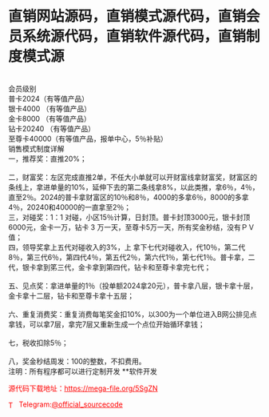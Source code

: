 # 直销网站源码，直销模式源代码，直销会员系统源代码，直销软件源代码，直销制度模式源

<br>会员级别<br>普卡2024（有等值产品）<br>银卡4000 （有等值产品）<br>金卡8000 （有等值产品）<br>钻卡20240 （有等值产品）<br>至尊卡40000（有等值产品，报单中心，5％补贴）<br>销售模式制度详解<br>一，推荐奖：直推20%；<br> <br>二，财富奖：左区完成直推2单，不任大小单就可以开财富线拿财富奖，财富区的条线上，拿进单量的10%，延伸下去的第二条线拿8%，以此类推，拿6％，4％，直至2％。2024的普卡拿财富区的10％和8％，4000的多拿6％，8000的多拿4％，20240和40000的一直拿至2％；                                                             <br>三，对碰奖：1：1 对碰，小区15％计算，日封顶。普卡封顶3000元，银卡封顶6000元，金卡一万，钻卡 3 万一天，至尊卡5万一天，所有奖金秒结，没有ＰＶ值；<br>四，领导奖拿上五代对碰收入的3%，上 拿下七代对碰收入，代10％，第二代8％，第三代6％，第四代4％，第五代2％，第六代1％，第七代1％。普卡拿，二代，银卡拿到笫三代，金卡拿到第四代，钻卡和至尊卡拿完七代；<br> <br>五、见点奖：拿进单量的1％（投单额2024拿20元），普卡拿八层，银卡拿十层，金卡拿十二层，钻卡和至尊卡拿十五层；<br> <br>六、重复消费奖：重复消费每笔奖金扣10%，以300为一个单位进入B网公排见点拿钱，可以拿7层，拿完7层又重新生成一个点位开始循环拿钱；<br> <br>七，税收扣除5％；<br> <br>八，奖金秒结周发：100的整数，不扣费用。<br>注明：所有程序都可以进行定制开发 **软件开发<br>


<p style="color: red;">源代码下载地址：<a href="https://mega-file.org/5SgZN" style="color: red;">https://mega-file.org/5SgZN</a></p><p style="color: red;"><img src="https://cdn-icons-png.flaticon.com/512/2111/2111646.png" alt="Telegram Icon" style="width: 16px; vertical-align: middle; margin-right: 5px;">Telegram:<a href="https://t.me/official_sourcecode" style="color: red;">@official_sourcecode</a></p>